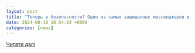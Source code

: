 ```yaml
---
layout: post
title: "Теперь в безопасности? Один из самых защищенных мессенджеров в России заблокировал Роскомнадзор"
date: 2024-08-10 10:54:14 +0000
categories: [news]
---
```


[Читати далі](https://msk1.ru/text/world/2024/08/09/73942517/)
